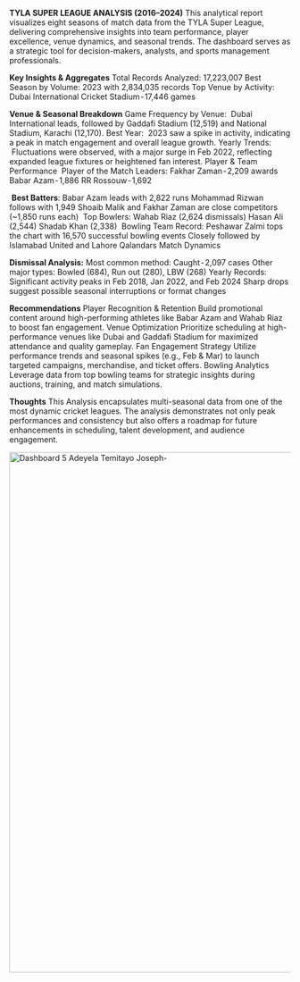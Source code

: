 **TYLA SUPER LEAGUE ANALYSIS (2016–2024)**
This analytical report visualizes eight seasons of match data from the TYLA Super League, delivering comprehensive insights into team performance, player excellence, venue dynamics, and seasonal trends. The dashboard serves as a strategic tool for decision-makers, analysts, and sports management professionals.

**Key Insights & Aggregates**
Total Records Analyzed: 17,223,007
Best Season by Volume: 2023 with 2,834,035 records
Top Venue by Activity: Dubai International Cricket Stadium - 17,446 games

**Venue & Seasonal Breakdown**
Game Frequency by Venue:
 Dubai International leads, followed by Gaddafi Stadium (12,519) and National Stadium, Karachi (12,170).
Best Year:
 2023 saw a spike in activity, indicating a peak in match engagement and overall league growth.
Yearly Trends:
 Fluctuations were observed, with a major surge in Feb 2022, reflecting expanded league fixtures or heightened fan interest.
Player & Team Performance
 Player of the Match Leaders:
Fakhar Zaman - 2,209 awards
Babar Azam - 1,886
RR Rossouw - 1,692

 **Best Batters**:
Babar Azam leads with 2,822 runs
Mohammad Rizwan follows with 1,949
Shoaib Malik and Fakhar Zaman are close competitors (~1,850 runs each)
 Top Bowlers:
Wahab Riaz (2,624 dismissals)
Hasan Ali (2,544)
Shadab Khan (2,338)
 Bowling Team Record:
Peshawar Zalmi tops the chart with 16,570 successful bowling events
Closely followed by Islamabad United and Lahore Qalandars
Match Dynamics

**Dismissal Analysis:**
Most common method: Caught - 2,097 cases
Other major types: Bowled (684), Run out (280), LBW (268)
Yearly Records:
Significant activity peaks in Feb 2018, Jan 2022, and Feb 2024
Sharp drops suggest possible seasonal interruptions or format changes

**Recommendations**
Player Recognition & Retention
Build promotional content around high-performing athletes like Babar Azam and Wahab Riaz to boost fan engagement.
Venue Optimization
Prioritize scheduling at high-performance venues like Dubai and Gaddafi Stadium for maximized attendance and quality gameplay.
Fan Engagement Strategy
Utilize performance trends and seasonal spikes (e.g., Feb & Mar) to launch targeted campaigns, merchandise, and ticket offers.
Bowling Analytics
Leverage data from top bowling teams for strategic insights during auctions, training, and match simulations.

**Thoughts**
This Analysis encapsulates multi-seasonal data from one of the most dynamic cricket leagues. The analysis demonstrates not only peak performances and consistency but also offers a roadmap for future enhancements in scheduling, talent development, and audience engagement.

<img width="932" alt="Dashboard 5 Adeyela Temitayo Joseph-" src="https://github.com/user-attachments/assets/3ff6bf42-bd63-4275-80f4-adf852600088" />


